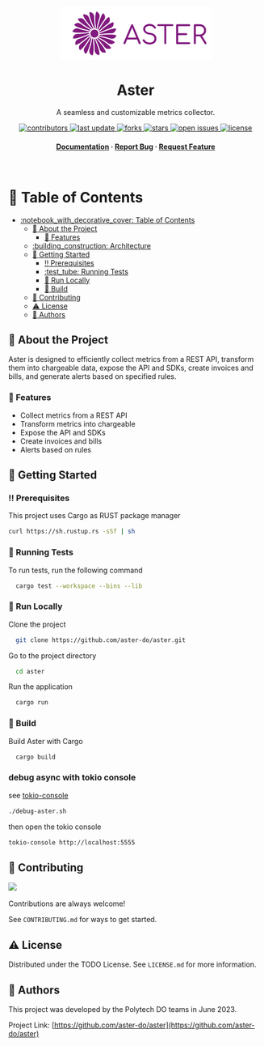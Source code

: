 
<div align="center">

  <img src="assets/aster_logo.png" alt="logo" width="300" height="auto" />
  <h1>Aster</h1>
  
  <p>
    A seamless and customizable metrics collector.
  </p>
  
  
<!-- Badges -->
<p>
  <a href="https://github.com/aster-do/aster/graphs/contributors">
    <img src="https://img.shields.io/github/contributors/aster-do/aster" alt="contributors" />
  </a>
  <a href="https://github.com/aster-do/aster/commits/main">
    <img src="https://img.shields.io/github/last-commit/aster-do/aster" alt="last update" />
  </a>
  <a href="https://github.com/aster-do/aster/network/members">
    <img src="https://img.shields.io/github/forks/aster-do/aster" alt="forks" />
  </a>
  <a href="https://github.com/Louis3797/aster-do/aster">
    <img src="https://img.shields.io/github/stars/aster-do/aster" alt="stars" />
  </a>
  <a href="https://github.com/aster-do/aster/issues/">
    <img src="https://img.shields.io/github/issues/aster-do/aster" alt="open issues" />
  </a>
  <a href="https://github.com/aster-do/aster/blob/master/LICENSE">
    <img src="https://img.shields.io/github/license/aster-do/aster.svg" alt="license" />
  </a>
</p>
   
<h4>
    <a href="https://github.com/aster-do/aster">Documentation</a>
  <span> · </span>
    <a href="https://github.com/aster-do/aster/issues/">Report Bug</a>
  <span> · </span>
    <a href="https://github.com/aster-do/aster/issues/">Request Feature</a>
  </h4>
</div>

<br />

<!-- Table of Contents -->
# :notebook_with_decorative_cover: Table of Contents

- [:notebook\_with\_decorative\_cover: Table of Contents](#notebook_with_decorative_cover-table-of-contents)
  - [:star2: About the Project](#star2-about-the-project)
    - [:dart: Features](#dart-features)
  - [:building\_construction: Architecture](docs/architecture.md)
  - [:toolbox: Getting Started](#toolbox-getting-started)
    - [:bangbang: Prerequisites](#bangbang-prerequisites)
    - [:test\_tube: Running Tests](#test_tube-running-tests)
    - [:running: Run Locally](#running-run-locally)
    - [:rocket: Build](#rocket-build)
  - [:wave: Contributing](#wave-contributing)
  - [:warning: License](#warning-license)
  - [:handshake: Authors](#handshake-authors)

  

<!-- About the Project -->
## :star2: About the Project

Aster is designed to efficiently collect metrics from a REST API, transform them into chargeable data, expose the API and SDKs, create invoices and bills, and generate alerts based on specified rules.


<!-- Features -->
### :dart: Features

- Collect metrics from a REST API
- Transform metrics into chargeable
- Expose the API and SDKs
- Create invoices and bills
- Alerts based on rules


<!-- Getting Started -->
## 	:toolbox: Getting Started

<!-- Prerequisites -->
### :bangbang: Prerequisites

This project uses Cargo as RUST package manager

```bash
curl https://sh.rustup.rs -sSf | sh
```

<!-- Running Tests -->
### :test_tube: Running Tests

To run tests, run the following command

```bash
  cargo test --workspace --bins --lib
```

<!-- Run Locally -->
### :running: Run Locally

Clone the project

```bash
  git clone https://github.com/aster-do/aster.git
```

Go to the project directory

```bash
  cd aster
```

Run the application

```bash
  cargo run
```

<!-- Build -->
### :rocket: Build

Build Aster with Cargo

```bash
  cargo build
```


### debug async with tokio console

see [tokio-console](https://github.com/tokio-rs/console)

```sh
./debug-aster.sh
```

then open the tokio console
```sh
tokio-console http://localhost:5555
```


<!-- Contributing -->
## :wave: Contributing

<a href="https://github.com/aster-do/aster/graphs/contributors">
  <img src="https://contrib.rocks/image?repo=aster-do/aster" />
</a>


Contributions are always welcome!

See `CONTRIBUTING.md` for ways to get started.



<!-- License -->
## :warning: License

Distributed under the TODO License. See `LICENSE.md` for more information.


<!-- Authors -->
## :handshake: Authors

This project was developed by the Polytech DO teams in June 2023. 

Project Link: [https://github.com/aster-do/aster](https://github.com/aster-do/aster)


